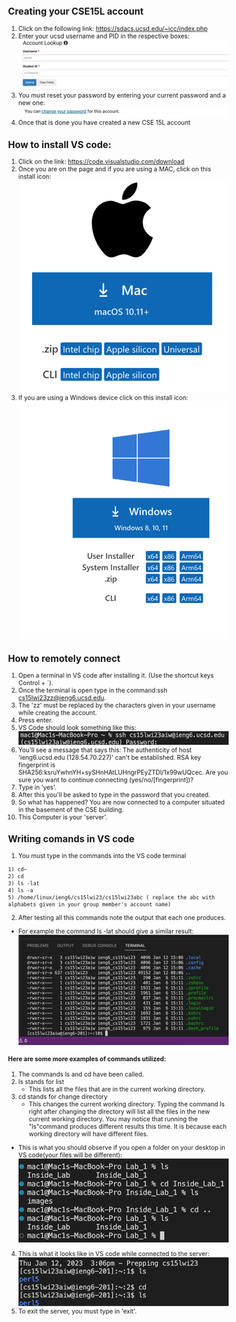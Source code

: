 ## Creating your CSE15L account

1) Click on the following link: https://sdacs.ucsd.edu/~icc/index.php
2) Enter your ucsd username and PID in the respective boxes: ![Image](Screenshot_acount.png)
3) You must reset your password by entering your current password and a new one: ![Image](create_new_account.png)
4) Once that is done you have created a new CSE 15L account

## How to install VS code:
1) Click on the link: https://code.visualstudio.com/download
2) Once you are on the page and if you are using a MAC, click on this install icon: ![Image](apple_install.png)
3) If you are using a Windows device click on this install icon: ![Image](Windows.png)

## How to remotely connect
1) Open a terminal in VS code after installing it. (Use the shortcut keys Control + `). 
2) Once the terminal is open type in the command:ssh cs15lwi23zz@ieng6.ucsd.edu. 
3) The 'zz' must be replaced by the characters given in your username while creating the account.
4) Press enter. 
5) VS Code should look something like this: ![Image](ssh.png) 
6) You'll see a message that says this: The authenticity of host 'ieng6.ucsd.edu (128.54.70.227)' can't be established.
RSA key fingerprint is SHA256:ksruYwhnYH+sySHnHAtLUHngrPEyZTDl/1x99wUQcec.
Are you sure you want to continue connecting (yes/no/[fingerprint])? 
6) Type in 'yes'.
7) After this you'll be asked to type in the password that you created. 
8) So what has happened? You are now connected to a computer situated in the basement of the CSE building.
9) This Computer is your 'server'.

## Writing comands in VS code

1) You must type in the commands into the VS code terminal
```
1) cd~
2) cd
3) ls -lat
4) ls -a 
5) /home/linux/ieng6/cs15lwi23/cs15lwi23abc ( replace the abc with alphabets given in your group member's account name)
```
2) After testing all this commands note the output that each one produces. 
* For example the command ls -lat should give a similar result: ![Image](commands.png)

#### Here are some more examples of commands utilized: 
1) The commands ls and cd have been called. 
2) ls stands for list 
    * This lists all the files that are in the current working directory.
3) cd stands for change directory
    * This changes the current working directory. Typing the command ls right after changing the directory will list all the files in the new current working directory. You may notice that running the "ls"command produces different results this time. It is because each working directory will have different files. 
* This is what you should observe if you open a folder on your desktop in VS code(your files will be different): ![Image](ls_cd_.png)
4) This is what it looks like in VS code while connected to the server: ![Image](ls_and_cd.png)
5) To exit the server, you must type in 'exit'.
